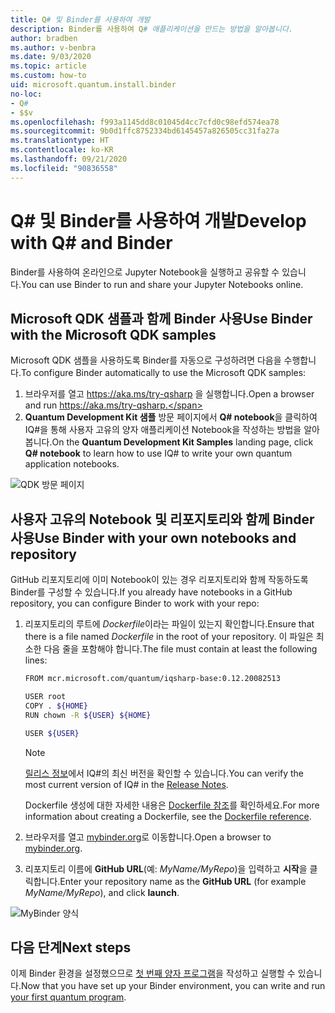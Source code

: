 ```yaml
---
title: Q# 및 Binder를 사용하여 개발
description: Binder를 사용하여 Q# 애플리케이션을 만드는 방법을 알아봅니다.
author: bradben
ms.author: v-benbra
ms.date: 9/03/2020
ms.topic: article
ms.custom: how-to
uid: microsoft.quantum.install.binder
no-loc:
- Q#
- $$v
ms.openlocfilehash: f993a1145dd8c01045d4cc7cfd0c98efd574ea78
ms.sourcegitcommit: 9b0d1ffc8752334bd6145457a826505cc31fa27a
ms.translationtype: HT
ms.contentlocale: ko-KR
ms.lasthandoff: 09/21/2020
ms.locfileid: "90836558"
---
```

# <a name="develop-with-no-locq-and-binder"></a><span data-ttu-id="5ff30-103">Q# 및 Binder를 사용하여 개발</span><span class="sxs-lookup"><span data-stu-id="5ff30-103">Develop with Q# and Binder</span></span>

<span data-ttu-id="5ff30-104">Binder를 사용하여 온라인으로 Jupyter Notebook을 실행하고 공유할 수 있습니다.</span><span class="sxs-lookup"><span data-stu-id="5ff30-104">You can use Binder to run and share your Jupyter Notebooks online.</span></span>

## <a name="use-binder-with-the-microsoft-qdk-samples"></a><span data-ttu-id="5ff30-105">Microsoft QDK 샘플과 함께 Binder 사용</span><span class="sxs-lookup"><span data-stu-id="5ff30-105">Use Binder with the Microsoft QDK samples</span></span>

<span data-ttu-id="5ff30-106">Microsoft QDK 샘플을 사용하도록 Binder를 자동으로 구성하려면 다음을 수행합니다.</span><span class="sxs-lookup"><span data-stu-id="5ff30-106">To configure Binder automatically to use the Microsoft QDK samples:</span></span>

1. <span data-ttu-id="5ff30-107">브라우저를 열고 https://aka.ms/try-qsharp 을 실행합니다.</span><span class="sxs-lookup"><span data-stu-id="5ff30-107">Open a browser and run https://aka.ms/try-qsharp.</span></span>
1. <span data-ttu-id="5ff30-108">**Quantum Development Kit 샘플** 방문 페이지에서 **Q# notebook**을 클릭하여 IQ#을 통해 사용자 고유의 양자 애플리케이션 Notebook을 작성하는 방법을 알아봅니다.</span><span class="sxs-lookup"><span data-stu-id="5ff30-108">On the **Quantum Development Kit Samples** landing page, click **Q# notebook** to learn how to use IQ# to write your own quantum application notebooks.</span></span>

![QDK 방문 페이지](~/media/binder-install.png)

## <a name="use-binder-with-your-own-notebooks-and-repository"></a><span data-ttu-id="5ff30-110">사용자 고유의 Notebook 및 리포지토리와 함께 Binder 사용</span><span class="sxs-lookup"><span data-stu-id="5ff30-110">Use Binder with your own notebooks and repository</span></span>

<span data-ttu-id="5ff30-111">GitHub 리포지토리에 이미 Notebook이 있는 경우 리포지토리와 함께 작동하도록 Binder를 구성할 수 있습니다.</span><span class="sxs-lookup"><span data-stu-id="5ff30-111">If you already have notebooks in a GitHub repository, you can configure Binder to work with your repo:</span></span>

1. <span data-ttu-id="5ff30-112">리포지토리의 루트에 *Dockerfile*이라는 파일이 있는지 확인합니다.</span><span class="sxs-lookup"><span data-stu-id="5ff30-112">Ensure that there is a file named *Dockerfile* in the root of your repository.</span></span> <span data-ttu-id="5ff30-113">이 파일은 최소한 다음 줄을 포함해야 합니다.</span><span class="sxs-lookup"><span data-stu-id="5ff30-113">The file must contain at least the following lines:</span></span>

    ```bash
    FROM mcr.microsoft.com/quantum/iqsharp-base:0.12.20082513
    
    USER root
    COPY . ${HOME}
    RUN chown -R ${USER} ${HOME}
    
    USER ${USER}
    ```

    > [!NOTE]
    > <span data-ttu-id="5ff30-114">[릴리스 정보](xref:microsoft.quantum.relnotes)에서 IQ#의 최신 버전을 확인할 수 있습니다.</span><span class="sxs-lookup"><span data-stu-id="5ff30-114">You can verify the most current version of IQ# in the [Release Notes](xref:microsoft.quantum.relnotes).</span></span>

    <span data-ttu-id="5ff30-115">Dockerfile 생성에 대한 자세한 내용은 [Dockerfile 참조](https://docs.docker.com/engine/reference/builder/)를 확인하세요.</span><span class="sxs-lookup"><span data-stu-id="5ff30-115">For more information about creating a Dockerfile, see the [Dockerfile reference](https://docs.docker.com/engine/reference/builder/).</span></span>

2. <span data-ttu-id="5ff30-116">브라우저를 열고 [mybinder.org](https://mybinder.org)로 이동합니다.</span><span class="sxs-lookup"><span data-stu-id="5ff30-116">Open a browser to [mybinder.org](https://mybinder.org).</span></span>
3. <span data-ttu-id="5ff30-117">리포지토리 이름에 **GitHub URL**(예: *MyName/MyRepo*)을 입력하고 **시작**을 클릭합니다.</span><span class="sxs-lookup"><span data-stu-id="5ff30-117">Enter your repository name as the **GitHub URL** (for example *MyName/MyRepo*), and click **launch**.</span></span>

![MyBinder 양식](~/media/mybinder.png)
    
## <a name="next-steps"></a><span data-ttu-id="5ff30-119">다음 단계</span><span class="sxs-lookup"><span data-stu-id="5ff30-119">Next steps</span></span>

<span data-ttu-id="5ff30-120">이제 Binder 환경을 설정했으므로 [첫 번째 양자 프로그램](xref:microsoft.quantum.quickstarts.qrng)을 작성하고 실행할 수 있습니다.</span><span class="sxs-lookup"><span data-stu-id="5ff30-120">Now that you have set up your Binder environment, you can write and run [your first quantum program](xref:microsoft.quantum.quickstarts.qrng).</span></span>
